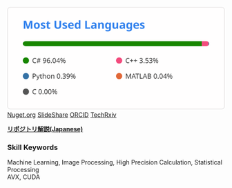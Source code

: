 ![top lang](https://github.com/tk-yoshimura/tk-yoshimura/blob/main/figures/top_lang.svg)  
[Nuget.org](https://www.nuget.org/profiles/T.Yoshimura) 
[SlideShare](https://www.slideshare.net/TakumaYoshimura2) 
[ORCID](https://orcid.org/0000-0001-9224-1757)
[TechRxiv](https://www.techrxiv.org/authors/Takuma_Yoshimura/8457516)  

[**リポジトリ解説(Japanese)**](https://github.com/tk-yoshimura/tk-yoshimura/blob/main/portrait/github_tyoshimura.pdf)  

### Skill Keywords  
Machine Learning, Image Processing, High Precision Calculation, Statistical Processing  
AVX, CUDA
